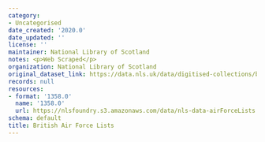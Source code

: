 ```yaml
---
category:
- Uncategorised
date_created: '2020.0'
date_updated: ''
license: ''
maintainer: National Library of Scotland
notes: <p>Web Scraped</p>
organization: National Library of Scotland
original_dataset_link: https://data.nls.uk/data/digitised-collections/british-air-force-lists/
records: null
resources:
- format: '1358.0'
  name: '1358.0'
  url: https://nlsfoundry.s3.amazonaws.com/data/nls-data-airForceLists.zip
schema: default
title: British Air Force Lists
---
```

